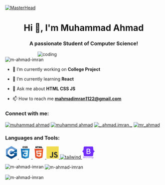 [![MasterHead](https://previews.123rf.com/images/karpenkoilia/karpenkoilia1806/karpenkoilia180600011/102988806-vector-line-web-concept-for-programming-linear-web-banner-for-coding.jpg)](https://github.io/m-ahmad-imran)
<h1 align="center">Hi 👋, I'm Muhammad Ahmad</h1>
<h3 align="center">A passionate Student of Computer Science!</h3>
<img align="right" alt="coding" width="400" src="https://t3.ftcdn.net/jpg/01/78/65/02/360_F_178650212_oePgGaIhKUhz0cIg2bLBGsFsdbWs5Xwj.jpg">

<p align="left"> <img src="https://komarev.com/ghpvc/?username=m-ahmad-imran&label=Profile%20views&color=0e75b6&style=flat" alt="m-ahmad-imran" /> </p>

- 🔭 I’m currently working on **College Project**

- 🌱 I’m currently learning **React**

- 💬 Ask me about **HTML CSS JS**

- 📫 How to reach me **mahmadimran1122@gmail.com**

<h3 align="left">Connect with me:</h3>
<p align="left">
<a href="https://linkedin.com/in/muhammad ahmad" target="blank"><img align="center" src="https://raw.githubusercontent.com/rahuldkjain/github-profile-readme-generator/master/src/images/icons/Social/linked-in-alt.svg" alt="muhammad ahmad" height="30" width="40" /></a>
<a href="https://fb.com/muhammd ahmad" target="blank"><img align="center" src="https://raw.githubusercontent.com/rahuldkjain/github-profile-readme-generator/master/src/images/icons/Social/facebook.svg" alt="muhammd ahmad" height="30" width="40" /></a>
<a href="https://instagram.com/_.ahmad.imran._" target="blank"><img align="center" src="https://raw.githubusercontent.com/rahuldkjain/github-profile-readme-generator/master/src/images/icons/Social/instagram.svg" alt="_.ahmad.imran._" height="30" width="40" /></a>
<a href="https://www.leetcode.com/mr_ahmad" target="blank"><img align="center" src="https://raw.githubusercontent.com/rahuldkjain/github-profile-readme-generator/master/src/images/icons/Social/leet-code.svg" alt="mr_ahmad" height="30" width="40" /></a>
</p>

<h3 align="left">Languages and Tools:</h3>
<p align="left"><a href="https://www.w3schools.com/cpp/" target="_blank" rel="noreferrer"> <img src="https://raw.githubusercontent.com/devicons/devicon/master/icons/cplusplus/cplusplus-original.svg" alt="cplusplus" width="40" height="40"/> </a> <a href="https://www.w3schools.com/css/" target="_blank" rel="noreferrer"> <img src="https://raw.githubusercontent.com/devicons/devicon/master/icons/css3/css3-original-wordmark.svg" alt="css3" width="40" height="40"/> </a> <a href="https://www.w3.org/html/" target="_blank" rel="noreferrer"> <img src="https://raw.githubusercontent.com/devicons/devicon/master/icons/html5/html5-original-wordmark.svg" alt="html5" width="40" height="40"/> </a> <a href="https://developer.mozilla.org/en-US/docs/Web/JavaScript" target="_blank" rel="noreferrer"> <img src="https://raw.githubusercontent.com/devicons/devicon/master/icons/javascript/javascript-original.svg" alt="javascript" width="40" height="40"/> </a> <a href="https://tailwindcss.com/" target="_blank" rel="noreferrer"> <img src="https://www.vectorlogo.zone/logos/tailwindcss/tailwindcss-icon.svg" alt="tailwind" width="40" height="40"/> </a><a href="https://getbootstrap.com" target="_blank" rel="noreferrer"> <img src="https://raw.githubusercontent.com/devicons/devicon/master/icons/bootstrap/bootstrap-plain-wordmark.svg" alt="bootstrap" width="40" height="40"/> </a> </p>

<p><img align="left" src="https://github-readme-stats.vercel.app/api/top-langs?username=m-ahmad-imran&show_icons=true&locale=en&layout=compact" alt="m-ahmad-imran" /></p>

<p>&nbsp;<img align="center" src="https://github-readme-stats.vercel.app/api?username=m-ahmad-imran&show_icons=true&locale=en" alt="m-ahmad-imran" /></p>

<p><img align="center" src="https://github-readme-streak-stats.herokuapp.com/?user=m-ahmad-imran&" alt="m-ahmad-imran" /></p>
